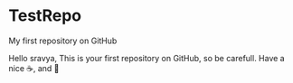 TestRepo
========

My first repository on GitHub

Hello sravya, This is your first repository on GitHub, so be carefull.
Have a nice :coffee:, and :pizza:
